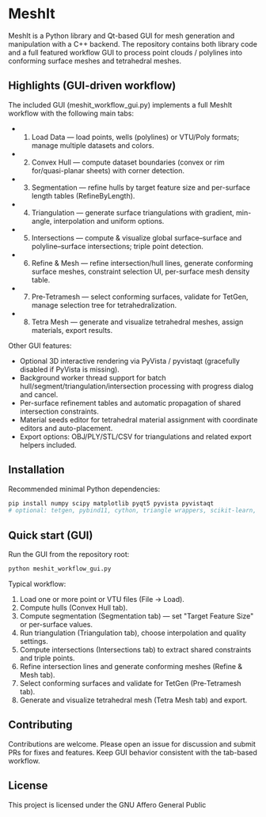 # MeshIt

MeshIt is a Python library and Qt-based GUI for mesh generation and manipulation with a C++ backend. The repository contains both library code and a full featured workflow GUI to process point clouds / polylines into conforming surface meshes and tetrahedral meshes.

## Highlights (GUI-driven workflow)

The included GUI (meshit_workflow_gui.py) implements a full MeshIt workflow with the following main tabs:

- 1. Load Data — load points, wells (polylines) or VTU/Poly formats; manage multiple datasets and colors.
- 2. Convex Hull — compute dataset boundaries (convex or rim for/quasi-planar sheets) with corner detection.
- 3. Segmentation — refine hulls by target feature size and per-surface length tables (RefineByLength).
- 4. Triangulation — generate surface triangulations with gradient, min-angle, interpolation and uniform options.
- 5. Intersections — compute & visualize global surface–surface and polyline–surface intersections; triple point detection.
- 6. Refine & Mesh — refine intersection/hull lines, generate conforming surface meshes, constraint selection UI, per-surface mesh density table.
- 7. Pre‑Tetramesh — select conforming surfaces, validate for TetGen, manage selection tree for tetrahedralization.
- 8. Tetra Mesh — generate and visualize tetrahedral meshes, assign materials, export results.

Other GUI features:
- Optional 3D interactive rendering via PyVista / pyvistaqt (gracefully disabled if PyVista is missing).
- Background worker thread support for batch hull/segment/triangulation/intersection processing with progress dialog and cancel.
- Per-surface refinement tables and automatic propagation of shared intersection constraints.
- Material seeds editor for tetrahedral material assignment with coordinate editors and auto-placement.
- Export options: OBJ/PLY/STL/CSV for triangulations and related export helpers included.

## Installation

Recommended minimal Python dependencies:

```bash
pip install numpy scipy matplotlib pyqt5 pyvista pyvistaqt
# optional: tetgen, pybind11, cython, triangle wrappers, scikit-learn, pandas
```



## Quick start (GUI)

Run the GUI from the repository root:

```bash
python meshit_workflow_gui.py
```

Typical workflow:
1. Load one or more point or VTU files (File → Load).
2. Compute hulls (Convex Hull tab).
3. Compute segmentation (Segmentation tab) — set "Target Feature Size" or per-surface values.
4. Run triangulation (Triangulation tab), choose interpolation and quality settings.
5. Compute intersections (Intersections tab) to extract shared constraints and triple points.
6. Refine intersection lines and generate conforming meshes (Refine & Mesh tab).
7. Select conforming surfaces and validate for TetGen (Pre‑Tetramesh tab).
8. Generate and visualize tetrahedral mesh (Tetra Mesh tab) and export.

## Contributing

Contributions are welcome. Please open an issue for discussion and submit PRs for fixes and features. Keep GUI behavior consistent with the tab-based workflow.

## License

This project is licensed under the GNU Affero General Public